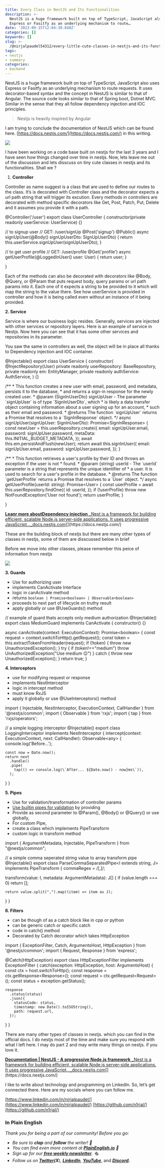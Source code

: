 ```yaml
---
title: Every Class in NestJS and Its Functionalities
description: >-
  NestJS is a huge framework built on top of TypeScript, JavaScript also uses
  Express or Fasitfy as an underlying mechanism to route…
date: '2023-09-15T12:04:30.848Z'
categories: []
keywords: []
slug: >-
  /@nirjalpaudel54312/every-little-cute-classes-in-nestjs-and-its-functionalities-96b76cd259df
tags:
- nestjs
- summary
categories:
- backend
---
```


NestJS is a huge framework built on top of TypeScript, JavaScript also uses Express or Fasitfy as an underlying mechanism to route requests. It uses decorator-based syntax and the concept in NestJS is similar to that of Angular. The source code looks similar to that of Spring boot, Dotnet MVC. Similar in the sense that they all follow dependency injection and IOC principles.

> Nestjs is heavily inspired by Angular

I am trying to conclude the documentation of NestJS which can be found here. [https://docs.nestjs.com/](https://docs.nestjs.com/) in this writing.

![](/Users/nirjalpaudel/Downloads/me/posts/md_1717232175977/img/1__VTSKq5eIs3KyOyLYShI67Q.png)

I have been working on a code base built on nestjs for the last 3 years and I have seen how things changed over time in nestjs. Now, lets leave me out of the discussion and lets disscuss on tiny cute classes in nestjs and its functionalities. Shall we ?

1.  **Controller**

Controller as name suggest is a class that are used to define our routes to the class. It’s is decorated with Controller class and the decorator expects a url path string that will trigger its excution. Every methods in controllers are decorated with method specific decorators like Get, Post, Patch, Put, Delete and it assumes you provide it with a path.

@Controller('/user')
export class UserController {
  constructor(private readonly userService: UserService) {}


  // to signup user
  // GET: <baseUrl>/user/signUp
  @Post('signup')
  @Public()
  async signUpUser(@Body() signUpUserDto: SignUpUserDto) {
    return this.userService.signUpUser(signUpUserDto);
  }


  // to get user profile
  // GET: <baseUrl>/user/profile
  @Get('profile')
  async getUserProfile(@LoggedInUser() user: User) {
    return user;
  }

}

Each of the methods can also be decorated with decorators like @Body, @Query, or @Param that puts request body, query params or url path params into it. Each one of it expects a string to be provided to it which will map the string to the value there. See how userService is provided in controller and how it is being called even without an instance of it being provided.

**2\. Service**

Service is where our business logic resides. Generally, services are injected with other services or repository layers. Here is an example of service in Nestjs. Now here you can see that it has some other services and repositories in its parameter.

You saw the same in controllers as well, the object will be in place all thanks to Dependency injection and IOC container.

@Injectable()
export class UserService {
  constructor(    @InjectRepository(User)
    private readonly userRepository: BaseRepository<User>,
    private readonly em: EntityManager,
    private readonly authService: AuthService,  ) {}

  /\*\*
   \* This function creates a new user with email, password, and metadata, persists it to the database,
   \* and returns a sign-in response for the newly created user.
   \* @param {SignInUserDto} signUpUser - The parameter \`signUpUser\` is of type \`SignInUserDto\`, which
   \* is likely a data transfer object containing information about a user signing up for an account,
   \* such as their email and password.
   \* @returns The function \`signUpUser\` returns a Promise that resolves to a \`SignInResponse\` object.
   \*/
  async signUpUser(signUpUser: SignInUserDto): Promise<SignInResponse\> {
    const newUser = this.userRepository.create({
      email: signUpUser.email,
      password: signUpUser.password,
      metaData: this.INITIAL\_BUDGET\_METADATA,
    });
    await this.em.persistAndFlush(newUser);
    return await this.signInUser({
      email: signUpUser.email,
      password: signUpUser.password,
    });
  }


  /\*\*
   \* This function retrieves a user's profile by their ID and throws an exception if the user is not
   \* found.
   \* @param {string} userId - The \`userId\` parameter is a string that represents the unique identifier of
   \* a user. It is used to search for a user's profile in the database.
   \* @returns The function \`getUserProfile\` returns a Promise that resolves to a \`User\` object.
   \*/
  async getUserProfile(userId: string): Promise<User\> {
    const userProfile = await this.userRepository.findOne({
      id: userId,
    });
    if (!userProfile) throw new NotFoundException('User not found');
    return userProfile;
  }

}

[**Leanr more aboutDependency injection**
_Nest is a framework for building efficient, scalable Node.js server-side applications. It uses progressive JavaScript…_docs.nestjs.com](https://docs.nestjs.com/ "https://docs.nestjs.com/")[](https://docs.nestjs.com/)

These are the building block of nestjs but there are many other types of classes in nestjs, some of them are disscussed below in brief

Before we move into other classes, please remember this peice of information from nestjs

![](/Users/nirjalpaudel/Downloads/me/posts/md_1717232175977/img/1__ZQrQHAlCeGR8adP2D6UPKQ.png)

**3\. Guards**

*   Use for authorizing user
*   implements CanActivate Interface
*   logic in canActivate method
*   returns `boolean | Promise<boolean> | Observable<boolean>`
*   proceeds to next part of lifecycle on truthy result
*   apply globally or use @UseGuards() method

// example of guard thats accepts only medium authorization
@Injectable()
export class MediumGuard implements CanActivate {
  constructor() {}

  async canActivate(context: ExecutionContext): Promise<boolean\> {
    const request = context.switchToHttp().getRequest();
    const token = this.extractTokenFromHeader(request);
    if (!token) {
      throw new UnauthorizedException();
    }
    try {
      if (token!=="medium")
          throw UnAuthorizedException("Use medium 😉")
    } catch {
      throw new UnauthorizedException();
    }
    return true;
  }

**4\. Interceptors**

*   use for modifying request or response
*   implements NestInterceptor
*   logic in intercept method
*   must know RxJS
*   apply it globally or use @UseInterceptors() method


import { Injectable, NestInterceptor, ExecutionContext, CallHandler } from '@nestjs/common';
import { Observable } from 'rxjs';
import { tap } from 'rxjs/operators';

// a simple logging interceptor
@Injectable()
export class LoggingInterceptor implements NestInterceptor {
  intercept(context: ExecutionContext, next: CallHandler): Observable<any\> {
    console.log('Before...');

    const now = Date.now();
    return next
      .handle()
      .pipe(
        tap(() => console.log(\`After... ${Date.now() - now}ms\`)),
      );
  }
}

**5\. Pipes**

*   Use for validation/transformation of controller params
*   [Use builtin pipes for validation](https://docs.nestjs.com/pipes#built-in-pipes) by providing
*   Provide as second parameter to @Param(), @Body() or @Query() or use globally,
*   For custom Pipe,
*   create a class which implements PipeTransform
*   custom logic in transform method

import { ArgumentMetadata, Injectable, PipeTransform } from "@nestjs/common";

// a simple comma seperated string value to array transform pipe
@Injectable()
export class ParseCommaSeparatedPipe<I extends string, J>
  implements PipeTransform
{
  commaRegex = /\[,\]/;

  transform(value: I, metadata: ArgumentMetadata): J\[\] {
    if (value.length === 0) return \[\];

    return value.split(",").map((item) => item as J);
  }
}

**6\. Filters**

*   can be though of as a catch block like in cpp or python
*   can be generic catch or specific catch
*   code in catch() method
*   Decorated by Catch decorator which takes HttpException

import { ExceptionFilter, Catch, ArgumentsHost, HttpException } from '@nestjs/common';
import { Request, Response } from 'express';

@Catch(HttpException)
export class HttpExceptionFilter implements ExceptionFilter {
  catch(exception: HttpException, host: ArgumentsHost) {
    const ctx = host.switchToHttp();
    const response = ctx.getResponse<Response\>();
    const request = ctx.getRequest<Request\>();
    const status = exception.getStatus();

    response
      .status(status)
      .json({
        statusCode: status,
        timestamp: new Date().toISOString(),
        path: request.url,
      });
  }
}

There are many other types of classes in nestjs. which you can find in the official docs. I do nestjs most of the time and make sure you respond with what I left here. I may do part 2 and may write many things on nestjs. if you love it.

[**Documentation | NestJS - A progressive Node.js framework**
_Nest is a framework for building efficient, scalable Node.js server-side applications. It uses progressive JavaScript…_docs.nestjs.com](https://docs.nestjs.com/ "https://docs.nestjs.com/")[](https://docs.nestjs.com/)

I like to write about technology and programming on LinkedIn. So, let’s get connected there. Here are my socials where you can follow me.

[https://www.linkedin.com/in/nirjalpaudel/](https://www.linkedin.com/in/nirjalpaudel/)
[https://github.com/n1rjal/](https://github.com/n1rjal/)

### In Plain English

_Thank you for being a part of our community! Before you go:_

*   _Be sure to_ **_clap_** _and_ **_follow_** _the writer! 👏_
*   _You can find even more content at_ [**_PlainEnglish.io_**](https://plainenglish.io/) **_🚀_**
*   _Sign up for our_ [**_free weekly newsletter_**](http://newsletter.plainenglish.io/)_. 🗞️_
*   _Follow us on_ [**_Twitter_**](https://twitter.com/inPlainEngHQ)**_(X_**), [**_LinkedIn_**](https://www.linkedin.com/company/inplainenglish/), [**_YouTube_**](https://www.youtube.com/channel/UCtipWUghju290NWcn8jhyAw), and [**_Discord_**](https://discord.gg/XxRS92b2)**_._**
